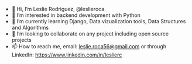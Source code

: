 - 👋 Hi, I’m Leslie Rodriguez, @leslieroca
- 👀 I’m interested in backend development with Python
- 🌱 I’m currently learning Django, Data vizualization tools, Data Structures and Algorithms 
- 💞️ I’m looking to collaborate on any project including open source projects
- 📫 How to reach me, email: leslie.roca56@gmail.com or through LinkedIn: https://www.linkedin.com/in/leslierc

<!---
leslieroca/leslieroca is a ✨ special ✨ repository because its `README.md` (this file) appears on your GitHub profile.
You can click the Preview link to take a look at your changes.
--->
